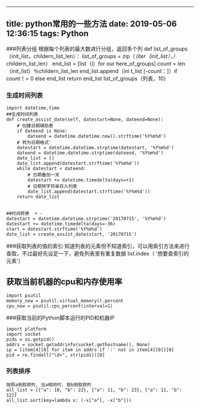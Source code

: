 
---
title: python常用的一些方法
date: 2019-05-06 12:36:15
tags: Python
---


###列表分组
	根据每个列表的最大数进行分组，返回多个列
	def list_of_groups（init_list，childern_list_len）：
	    list_of_groups = zip（*（iter（init_list），）* childern_list_len）
	    end_list = [list（i）for our here_of_groups] 
	    count = len（init_list）％childern_list_len 
	    end_list.append（ini​​ t_list [-count：]）if count！= 0 else end_list 
	    return end_list 
	list_of_groups（列表，10）

### 生成时间列表
	import datetime,time
	##生成时间列表
	def create_assist_date(self, datestart=None, dateend=None):
	    # 创建日期辅助表
	    if dateend is None:
	        dateend = datetime.datetime.now().strftime('%Y%m%d')
	    # 转为日期格式`
	    datestart = datetime.datetime.strptime(datestart, '%Y%m%d')
	    dateend = datetime.datetime.strptime(dateend, '%Y%m%d')
	    date_list = []
	    date_list.append(datestart.strftime('%Y%m%d'))
	    while datestart < dateend:
	        # 日期叠加一天
	        datestart += datetime.timedelta(days=+1)
	        # 日期转字符串存入列表
	        date_list.append(datestart.strftime('%Y%m%d'))
	    return date_list


	##时间转换  + -
	datestart = datetime.datetime.strptime('20170715', '%Y%m%d')
	datestart += datetime.timedelta(days=-36)
	start = datestart.strftime('%Y%m%d')
	date_list = create_assist_date(start, '20170715')

###获取列表的值的索引
    知道列表的元素但不知道索引，可以用索引方法来进行查取，不过最好先设定一下，避免列表里有重复数据
	list.index（ '想要查索引的元素'）

## 获取当前机器的cpu和内存使用率
	import psutil
	memory_now = psutil.virtual_memory().percent
    cpu_now = psutil.cpu_percent(interval=1)


###获取当前的Python脚本运行的PID和机器IP
	
	import platform
	import socket
	pids = os.getpid()
    addrs = socket.getaddrinfo(socket.gethostname(), None)
	ip = [item[4][0] for item in addrs if ':' not in item[4][0]][0]
    pid = re.findall("\d+", str(pids))[0]
  
### 列表排序
```
按照a倒叙排列, 当a相同时, 按b倒叙排列
all_list = [{"a": 10, "b": 22}, {"a": 11, "b": 23}, {"a": 11, "b": 12}]
all_list.sort(key=lambda x: (-x["a"], -x["b"]))
```



    